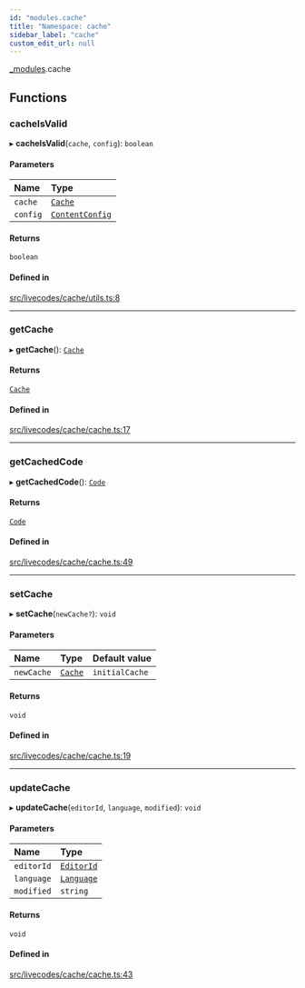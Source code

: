 ```yaml
---
id: "modules.cache"
title: "Namespace: cache"
sidebar_label: "cache"
custom_edit_url: null
---
```


[_modules](../modules/modules.md).cache

## Functions

### cacheIsValid

▸ **cacheIsValid**(`cache`, `config`): `boolean`

#### Parameters

| Name | Type |
| :------ | :------ |
| `cache` | [`Cache`](modules.models.md#cache) |
| `config` | [`ContentConfig`](../interfaces/modules.models.ContentConfig.md) |

#### Returns

`boolean`

#### Defined in

[src/livecodes/cache/utils.ts:8](https://github.com/live-codes/livecodes/blob/0b19ad3/src/livecodes/cache/utils.ts#L8)

___

### getCache

▸ **getCache**(): [`Cache`](modules.models.md#cache)

#### Returns

[`Cache`](modules.models.md#cache)

#### Defined in

[src/livecodes/cache/cache.ts:17](https://github.com/live-codes/livecodes/blob/0b19ad3/src/livecodes/cache/cache.ts#L17)

___

### getCachedCode

▸ **getCachedCode**(): [`Code`](../interfaces/modules.models.Code.md)

#### Returns

[`Code`](../interfaces/modules.models.Code.md)

#### Defined in

[src/livecodes/cache/cache.ts:49](https://github.com/live-codes/livecodes/blob/0b19ad3/src/livecodes/cache/cache.ts#L49)

___

### setCache

▸ **setCache**(`newCache?`): `void`

#### Parameters

| Name | Type | Default value |
| :------ | :------ | :------ |
| `newCache` | [`Cache`](modules.models.md#cache) | `initialCache` |

#### Returns

`void`

#### Defined in

[src/livecodes/cache/cache.ts:19](https://github.com/live-codes/livecodes/blob/0b19ad3/src/livecodes/cache/cache.ts#L19)

___

### updateCache

▸ **updateCache**(`editorId`, `language`, `modified`): `void`

#### Parameters

| Name | Type |
| :------ | :------ |
| `editorId` | [`EditorId`](modules.models.md#editorid) |
| `language` | [`Language`](modules.models.md#language) |
| `modified` | `string` |

#### Returns

`void`

#### Defined in

[src/livecodes/cache/cache.ts:43](https://github.com/live-codes/livecodes/blob/0b19ad3/src/livecodes/cache/cache.ts#L43)

